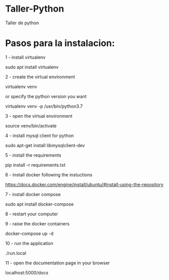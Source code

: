 # Taller-Python
Taller de python

# Pasos para la instalacion:

1 - install virtualenv

  sudo apt install virtualenv
  
2 - create the virtual environment

  virtualenv venv
  
  or specify the python version you want
  
  virtualenv venv -p /usr/bin/python3.7
  
3 - open the virtual environment

  source venv/bin/activate

4 - install mysql client for python

  sudo apt-get install libmysqlclient-dev
  
5 - install the requirements

  pip install -r requirements.txt
  
  
6 - install docker following the instuctions

  https://docs.docker.com/engine/install/ubuntu/#install-using-the-repository

7 - install docker compose

  sudo apt install docker-compose
  
8 - restart your computer

9 - raise the docker containers

  docker-compose up -d
  
10 - run the application

  ./run.local
  
11 - open the documentation page in your browser

  localhost:5000/docs

